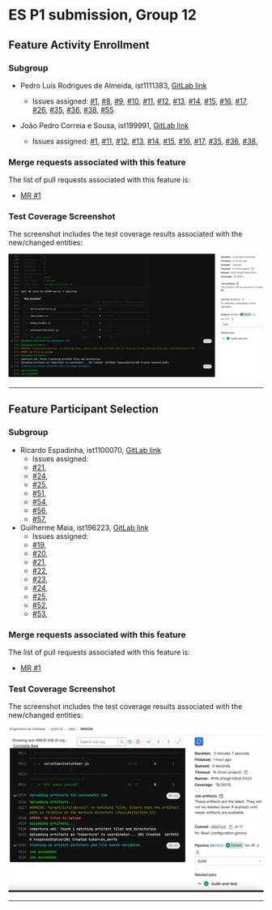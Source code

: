 # ES P1 submission, Group 12

## Feature Activity Enrollment

### Subgroup
 - Pedro Luís Rodrigues de Almeida, ist1111383, [GitLab link](https://gitlab.rnl.tecnico.ulisboa.pt/ist1111383)
   + Issues assigned: [#1](https://gitlab.rnl.tecnico.ulisboa.pt/es/es24-12/-/issues/1),
                      [#8](https://gitlab.rnl.tecnico.ulisboa.pt/es/es24-12/-/issues/8),
                      [#9](https://gitlab.rnl.tecnico.ulisboa.pt/es/es24-12/-/issues/9),
                      [#10](https://gitlab.rnl.tecnico.ulisboa.pt/es/es24-12/-/issues/10),
                      [#11](https://gitlab.rnl.tecnico.ulisboa.pt/es/es24-12/-/issues/11),
                      [#12](https://gitlab.rnl.tecnico.ulisboa.pt/es/es24-12/-/issues/12),
                      [#13](https://gitlab.rnl.tecnico.ulisboa.pt/es/es24-12/-/issues/13),
                      [#14](https://gitlab.rnl.tecnico.ulisboa.pt/es/es24-12/-/issues/14),
                      [#15](https://gitlab.rnl.tecnico.ulisboa.pt/es/es24-12/-/issues/15),
                      [#16](https://gitlab.rnl.tecnico.ulisboa.pt/es/es24-12/-/issues/16),
                      [#17](https://gitlab.rnl.tecnico.ulisboa.pt/es/es24-12/-/issues/17),
                      [#26](https://gitlab.rnl.tecnico.ulisboa.pt/es/es24-12/-/issues/26),
                      [#35](https://gitlab.rnl.tecnico.ulisboa.pt/es/es24-12/-/issues/35),
                      [#36](https://gitlab.rnl.tecnico.ulisboa.pt/es/es24-12/-/issues/36),
                      [#38](https://gitlab.rnl.tecnico.ulisboa.pt/es/es24-12/-/issues/38),
                      [#55](https://gitlab.rnl.tecnico.ulisboa.pt/es/es24-12/-/issues/55)
                      

                      
 - João Pedro Correia e Sousa, ist199991, [GitLab link](https://gitlab.rnl.tecnico.ulisboa.pt/ist199991)
   + Issues assigned: [#1](https://gitlab.rnl.tecnico.ulisboa.pt/es/es24-12/-/issues/1),
                      [#11](https://gitlab.rnl.tecnico.ulisboa.pt/es/es24-12/-/issues/11),
                      [#12](https://gitlab.rnl.tecnico.ulisboa.pt/es/es24-12/-/issues/12),
                      [#13](https://gitlab.rnl.tecnico.ulisboa.pt/es/es24-12/-/issues/13),
                      [#14](https://gitlab.rnl.tecnico.ulisboa.pt/es/es24-12/-/issues/14),
                      [#15](https://gitlab.rnl.tecnico.ulisboa.pt/es/es24-12/-/issues/15),
                      [#16](https://gitlab.rnl.tecnico.ulisboa.pt/es/es24-12/-/issues/16),
                      [#17](https://gitlab.rnl.tecnico.ulisboa.pt/es/es24-12/-/issues/17),
                      [#35](https://gitlab.rnl.tecnico.ulisboa.pt/es/es24-12/-/issues/35),
                      [#36](https://gitlab.rnl.tecnico.ulisboa.pt/es/es24-12/-/issues/36),
                      [#38](https://gitlab.rnl.tecnico.ulisboa.pt/es/es24-12/-/issues/38),
 
### Merge requests associated with this feature

The list of pull requests associated with this feature is:

 - [MR #1](https://gitlab.rnl.tecnico.ulisboa.pt/es/es24-12/-/merge_requests/1)

### Test Coverage Screenshot

The screenshot includes the test coverage results associated with the new/changed entities:

![Test Coverage Screenshot](./images/MR_1.png)

---

## Feature Participant Selection

### Subgroup
 - Ricardo Espadinha, ist1100070, [GitLab link](https://gitlab.rnl.tecnico.ulisboa.pt/ist1100070)
   + Issues assigned: 
   + [#21](https://gitlab.rnl.tecnico.ulisboa.pt/es/es24-12/-/issues/21),
   + [#24](https://gitlab.rnl.tecnico.ulisboa.pt/es/es24-12/-/issues/24),
   + [#25](https://gitlab.rnl.tecnico.ulisboa.pt/es/es24-12/-/issues/25),
   + [#51](https://gitlab.rnl.tecnico.ulisboa.pt/es/es24-12/-/issues/51),
   + [#54](https://gitlab.rnl.tecnico.ulisboa.pt/es/es24-12/-/issues/54),
   + [#56](https://gitlab.rnl.tecnico.ulisboa.pt/es/es24-12/-/issues/56),
   + [#57](https://gitlab.rnl.tecnico.ulisboa.pt/es/es24-12/-/issues/57),
 - Guilherme Maia, ist196223, [GitLab link](https://gitlab.rnl.tecnico.ulisboa.pt/istist196223)
   + Issues assigned: 
   + [#19](https://gitlab.rnl.tecnico.ulisboa.pt/es/es24-12/-/issues/19), 
   + [#20](https://gitlab.rnl.tecnico.ulisboa.pt/es/es24-12/-/issues/20),
   + [#21](https://gitlab.rnl.tecnico.ulisboa.pt/es/es24-12/-/issues/21),
   + [#22](https://gitlab.rnl.tecnico.ulisboa.pt/es/es24-12/-/issues/22),
   + [#23](https://gitlab.rnl.tecnico.ulisboa.pt/es/es24-12/-/issues/23),
   + [#24](https://gitlab.rnl.tecnico.ulisboa.pt/es/es24-12/-/issues/24),
   + [#25](https://gitlab.rnl.tecnico.ulisboa.pt/es/es24-12/-/issues/25),
   + [#52](https://gitlab.rnl.tecnico.ulisboa.pt/es/es24-12/-/issues/52),
   + [#53](https://gitlab.rnl.tecnico.ulisboa.pt/es/es24-12/-/issues/53),
 
### Merge requests associated with this feature

The list of pull requests associated with this feature is:

 - [MR #1](https://gitlab.rnl.tecnico.ulisboa.pt/es/es24-12/-/merge_requests/3)


### Test Coverage Screenshot

The screenshot includes the test coverage results associated with the new/changed entities:

![Test Coverage Screenshot](./images/MR_3.png)

---
<!-- 
## Feature Institution Assessment

### Subgroup
 - Name, istID, [GitLab link](https://gitlab.rnl.tecnico.ulisboa.pt/istXXXXXX)
   + Issues assigned: [#1](https://gitlab.rnl.tecnico.ulisboa.pt/es), [#3](https://gitlab.rnl.tecnico.ulisboa.pt/es)
 - Name, istID, [GitLab link](https://gitlab.rnl.tecnico.ulisboa.pt/istXXXXXX)
   + Issues assigned: [#2](https://github.com), [#4](https://github.com)
 
### Merge requests associated with this feature

The list of pull requests associated with this feature is:

 - [MR #1](https://gitlab.rnl.tecnico.ulisboa.pt/es)
 - [MR #2](https://gitlab.rnl.tecnico.ulisboa.pt/es)
 - [MR #3](https://gitlab.rnl.tecnico.ulisboa.pt/es)


### Test Coverage Screenshot

The screenshot includes the test coverage results associated with the new/changed entities:

![Test Coverage Screenshot](https://gitlab.rnl.tecnico.ulisboa.pt/es/templates/-/raw/main/2023/sprints/coverage-example.png?ref_type=heads)

--- -->